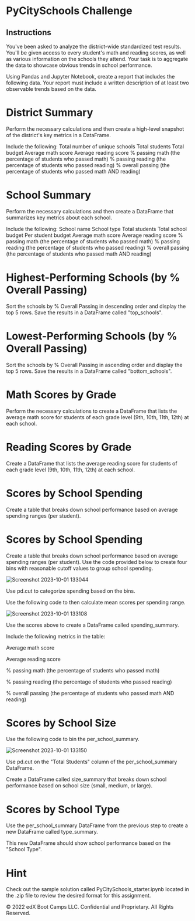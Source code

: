 # PyCitySchools Challenge

## Instructions
You've been asked to analyze the district-wide standardized test results. You'll be given access to every student's math and reading scores, as well as various information on the schools they attend. Your task is to aggregate the data to showcase obvious trends in school performance.

Using Pandas and Jupyter Notebook, create a report that includes the following data. Your report must include a written description of at least two observable trends based on the data.

# District Summary
Perform the necessary calculations and then create a high-level snapshot of the district's key metrics in a DataFrame.

Include the following:
Total number of unique schools
Total students
Total budget
Average math score
Average reading score
% passing math (the percentage of students who passed math)
% passing reading (the percentage of students who passed reading)
% overall passing (the percentage of students who passed math AND reading)

# School Summary
Perform the necessary calculations and then create a DataFrame that summarizes key metrics about each school.

Include the following:
School name
School type
Total students
Total school budget
Per student budget
Average math score
Average reading score
% passing math (the percentage of students who passed math)
% passing reading (the percentage of students who passed reading)
% overall passing (the percentage of students who passed math AND reading)

# Highest-Performing Schools (by % Overall Passing)
Sort the schools by % Overall Passing in descending order and display the top 5 rows.
Save the results in a DataFrame called "top_schools".

# Lowest-Performing Schools (by % Overall Passing)
Sort the schools by % Overall Passing in ascending order and display the top 5 rows.
Save the results in a DataFrame called "bottom_schools".

# Math Scores by Grade
Perform the necessary calculations to create a DataFrame that lists the average math score for students of each grade level (9th, 10th, 11th, 12th) at each school.

# Reading Scores by Grade
Create a DataFrame that lists the average reading score for students of each grade level (9th, 10th, 11th, 12th) at each school.

# Scores by School Spending
Create a table that breaks down school performance based on average spending ranges (per student).

# Scores by School Spending
Create a table that breaks down school performance based on average spending ranges (per student).
Use the code provided below to create four bins with reasonable cutoff values to group school spending.

![Screenshot 2023-10-01 133044](https://github.com/isekmen/pandas-challenge/assets/101214487/0c9be15a-5e05-402c-af0f-c2cd422f9c0b)


Use pd.cut to categorize spending based on the bins.

Use the following code to then calculate mean scores per spending range.


![Screenshot 2023-10-01 133108](https://github.com/isekmen/pandas-challenge/assets/101214487/8eb47d80-b7b2-47e5-b514-e446051face1)


Use the scores above to create a DataFrame called spending_summary.

Include the following metrics in the table:

Average math score

Average reading score

% passing math (the percentage of students who passed math)

% passing reading (the percentage of students who passed reading)

% overall passing (the percentage of students who passed math AND reading)

# Scores by School Size
Use the following code to bin the per_school_summary.

![Screenshot 2023-10-01 133150](https://github.com/isekmen/pandas-challenge/assets/101214487/da55368f-c81d-4f31-b582-f95110b9b720)


Use pd.cut on the "Total Students" column of the per_school_summary DataFrame.

Create a DataFrame called size_summary that breaks down school performance based on school size (small, medium, or large).

# Scores by School Type
Use the per_school_summary DataFrame from the previous step to create a new DataFrame called type_summary.

This new DataFrame should show school performance based on the "School Type".



# Hint
Check out the sample solution called PyCitySchools_starter.ipynb located in the .zip file to review the desired format for this assignment.

© 2022 edX Boot Camps LLC. Confidential and Proprietary. All Rights Reserved.
